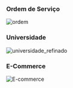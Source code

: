 ### Ordem de Serviço
![ordem](https://user-images.githubusercontent.com/85958775/191365896-bbea2951-8476-4612-841e-7faabf563bba.png)

### Universidade
![universidade_refinado](https://user-images.githubusercontent.com/85958775/191365927-7b4f8db6-3e64-43e3-baee-59efb1cb8b90.png)

### E-Commerce
![E-commerce](https://user-images.githubusercontent.com/85958775/191366414-2ea11d99-1f9b-4438-ab84-5ecac7c60d42.png)
